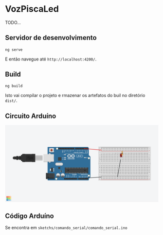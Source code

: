 # VozPiscaLed

TODO...

## Servidor de desenvolvimento

```bash
ng serve
```

E então navegue até `http://localhost:4200/`.

## Build

```bash
ng build
```

Isto vai compilar o projeto e rmazenar os artefatos do buil no diretório `dist/`.

## Circuito Arduíno

![alt blinking led](sketchs/bliking_led.png)

## Código Arduíno

Se encontra em `sketchs/comando_serial/comando_serial.ino`
